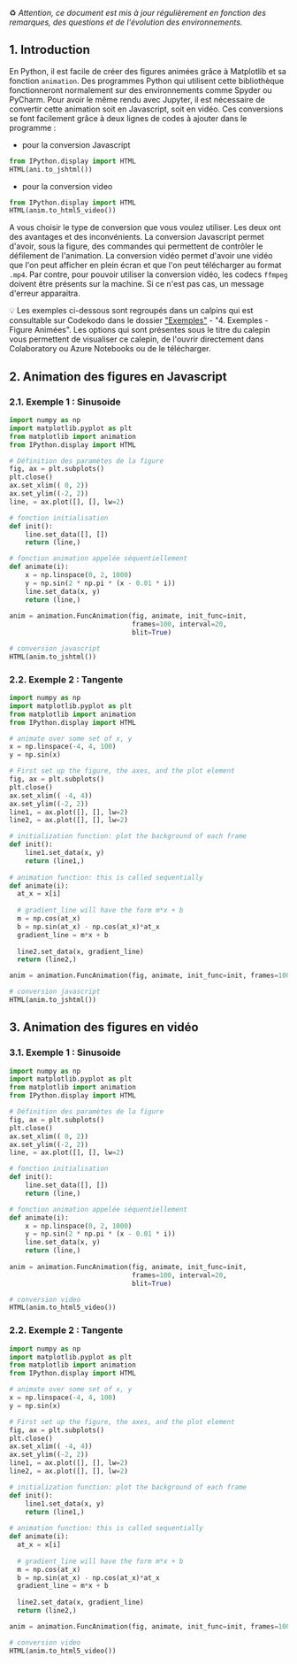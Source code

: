 ♻️ _Attention, ce document est mis à jour régulièrement en fonction des remarques, des questions et de l'évolution des environnements._

## 1. Introduction
En Python, il est facile de créer des figures animées grâce à Matplotlib et sa fonction `animation`. Des programmes Python qui utilisent cette bibliothèque fonctionneront normalement sur des environnements comme Spyder ou PyCharm. Pour avoir le même rendu avec Jupyter, il est nécessaire de convertir cette animation soit en Javascript, soit en vidéo. Ces conversions se font facilement grâce à deux lignes de codes à ajouter dans le programme :

* pour la conversion Javascript
```python
from IPython.display import HTML
HTML(ani.to_jshtml())
```

* pour la conversion video
```python
from IPython.display import HTML
HTML(anim.to_html5_video())
```

A vous choisir le type de conversion que vous voulez utiliser. Les deux ont des avantages et des inconvénients. La conversion Javascript permet d'avoir, sous la figure, des commandes qui permettent de contrôler le défilement de l'animation. La conversion vidéo permet d'avoir une vidéo que l'on peut afficher en plein écran et que l'on peut télécharger au format `.mp4`. Par contre, pour pouvoir utiliser la conversion vidéo, les codecs `ffmpeg` doivent être présents sur la machine. Si ce n'est pas cas, un message d'erreur apparaitra.

💡 Les exemples ci-dessous sont regroupés dans un calpins qui est consultable sur Codekodo dans le dossier ["Exemples"](https://www.codekodo.net/course/50) - "4. Exemples - Figure Animées". Les options qui sont présentes sous le titre du calepin vous permettent de visualiser ce calepin, de l'ouvrir directement dans Colaboratory ou Azure Notebooks ou de le télécharger. 


## 2. Animation des figures en Javascript
### 2.1. Exemple 1 : Sinusoide

```python
import numpy as np
import matplotlib.pyplot as plt
from matplotlib import animation
from IPython.display import HTML

# Définition des paramètes de la figure
fig, ax = plt.subplots()
plt.close()
ax.set_xlim(( 0, 2))
ax.set_ylim((-2, 2))
line, = ax.plot([], [], lw=2)

# fonction initialisation
def init():
    line.set_data([], [])
    return (line,)

# fonction animation appelée séquentiellement
def animate(i):
    x = np.linspace(0, 2, 1000)
    y = np.sin(2 * np.pi * (x - 0.01 * i))
    line.set_data(x, y)
    return (line,)
  
anim = animation.FuncAnimation(fig, animate, init_func=init,
                               frames=100, interval=20, 
                               blit=True)

# conversion javascript
HTML(anim.to_jshtml())
```
### 2.2. Exemple 2 : Tangente

```python
import numpy as np
import matplotlib.pyplot as plt
from matplotlib import animation
from IPython.display import HTML

# animate over some set of x, y
x = np.linspace(-4, 4, 100)
y = np.sin(x)

# First set up the figure, the axes, and the plot element
fig, ax = plt.subplots()
plt.close()
ax.set_xlim(( -4, 4))
ax.set_ylim((-2, 2))
line1, = ax.plot([], [], lw=2)
line2, = ax.plot([], [], lw=2)

# initialization function: plot the background of each frame
def init():
    line1.set_data(x, y)      
    return (line1,)
  
# animation function: this is called sequentially
def animate(i):
  at_x = x[i]
  
  # gradient_line will have the form m*x + b
  m = np.cos(at_x)
  b = np.sin(at_x) - np.cos(at_x)*at_x
  gradient_line = m*x + b
  
  line2.set_data(x, gradient_line)
  return (line2,)

anim = animation.FuncAnimation(fig, animate, init_func=init, frames=100, interval=100, blit=True)

# conversion javascript
HTML(anim.to_jshtml())
```

## 3. Animation des figures en vidéo
### 3.1. Exemple 1 : Sinusoide

```python
import numpy as np
import matplotlib.pyplot as plt
from matplotlib import animation
from IPython.display import HTML

# Définition des paramètes de la figure
fig, ax = plt.subplots()
plt.close()
ax.set_xlim(( 0, 2))
ax.set_ylim((-2, 2))
line, = ax.plot([], [], lw=2)

# fonction initialisation
def init():
    line.set_data([], [])
    return (line,)

# fonction animation appelée séquentiellement
def animate(i):
    x = np.linspace(0, 2, 1000)
    y = np.sin(2 * np.pi * (x - 0.01 * i))
    line.set_data(x, y)
    return (line,)
  
anim = animation.FuncAnimation(fig, animate, init_func=init,
                               frames=100, interval=20, 
                               blit=True)

# conversion video
HTML(anim.to_html5_video())
```

### 2.2. Exemple 2 : Tangente

```python
import numpy as np
import matplotlib.pyplot as plt
from matplotlib import animation
from IPython.display import HTML

# animate over some set of x, y
x = np.linspace(-4, 4, 100)
y = np.sin(x)

# First set up the figure, the axes, and the plot element
fig, ax = plt.subplots()
plt.close()
ax.set_xlim(( -4, 4))
ax.set_ylim((-2, 2))
line1, = ax.plot([], [], lw=2)
line2, = ax.plot([], [], lw=2)

# initialization function: plot the background of each frame
def init():
    line1.set_data(x, y)      
    return (line1,)
  
# animation function: this is called sequentially
def animate(i):
  at_x = x[i]
  
  # gradient_line will have the form m*x + b
  m = np.cos(at_x)
  b = np.sin(at_x) - np.cos(at_x)*at_x
  gradient_line = m*x + b
  
  line2.set_data(x, gradient_line)
  return (line2,)

anim = animation.FuncAnimation(fig, animate, init_func=init, frames=100, interval=100, blit=True)

# conversion video
HTML(anim.to_html5_video())
```
